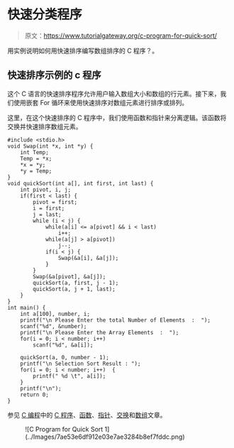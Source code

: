 # 快速分类程序

> 原文：<https://www.tutorialgateway.org/c-program-for-quick-sort/>

用实例说明如何用快速排序编写数组排序的 C 程序？。

## 快速排序示例的 c 程序

这个 C 语言的快速排序程序允许用户输入数组大小和数组的行元素。接下来，我们使用嵌套 For 循环来使用快速排序对数组元素进行排序或排列。

这里，在这个快速排序的 C 程序中，我们使用函数和指针来分离逻辑。该函数将交换并快速排序数组元素。

```
#include <stdio.h>
void Swap(int *x, int *y) {
    int Temp;
    Temp = *x;
    *x = *y;
    *y = Temp;
}
void quickSort(int a[], int first, int last) {
    int pivot, i, j;
    if(first < last) {
        pivot = first;
        i = first;
        j = last;
        while (i < j) {
            while(a[i] <= a[pivot] && i < last)
                i++;
            while(a[j] > a[pivot])
                j--;
            if(i < j) {
                Swap(&a[i], &a[j]);
            }
        }
        Swap(&a[pivot], &a[j]);
        quickSort(a, first, j - 1);
        quickSort(a, j + 1, last);
    }
}
int main() {
    int a[100], number, i;
    printf("\n Please Enter the total Number of Elements  :  ");
    scanf("%d", &number);
    printf("\n Please Enter the Array Elements  :  ");
    for(i = 0; i < number; i++)
        scanf("%d", &a[i]);

    quickSort(a, 0, number - 1);
    printf("\n Selection Sort Result : ");
    for(i = 0; i < number; i++)  {
        printf(" %d \t", a[i]);
    }
    printf("\n");
    return 0;
}
```

参见 [C 编程](https://www.tutorialgateway.org/c-programming/)中的 [C 程序](https://www.tutorialgateway.org/c-programming-examples/)、[函数](https://www.tutorialgateway.org/functions-in-c/)、[指针](https://www.tutorialgateway.org/pointers-in-c/)、[交换](https://www.tutorialgateway.org/c-program-to-swap-two-numbers/)和[数组](https://www.tutorialgateway.org/array-in-c/)文章。

<figure class="wp-block-image">![C Program for Quick Sort 1](../Images/7ae53e6df912e03e7ae3284b8ef7fddc.png)</figure>